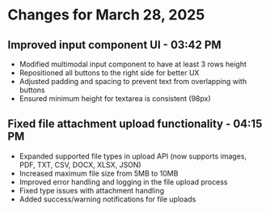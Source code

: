 # Changes for March 28, 2025

## Improved input component UI - 03:42 PM

- Modified multimodal input component to have at least 3 rows height
- Repositioned all buttons to the right side for better UX
- Adjusted padding and spacing to prevent text from overlapping with buttons
- Ensured minimum height for textarea is consistent (98px)

## Fixed file attachment upload functionality - 04:15 PM

- Expanded supported file types in upload API (now supports images, PDF, TXT, CSV, DOCX, XLSX, JSON)
- Increased maximum file size from 5MB to 10MB
- Improved error handling and logging in the file upload process
- Fixed type issues with attachment handling
- Added success/warning notifications for file uploads
